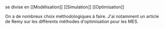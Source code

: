 se divise en [[Modélisation]] [[Simulation]] [[Optimisation]]

On a de nombreux choix méthodologiques à faire. J'ai notamment un article de Remy sur les différents méthodes d'optimisation pour les MES.
